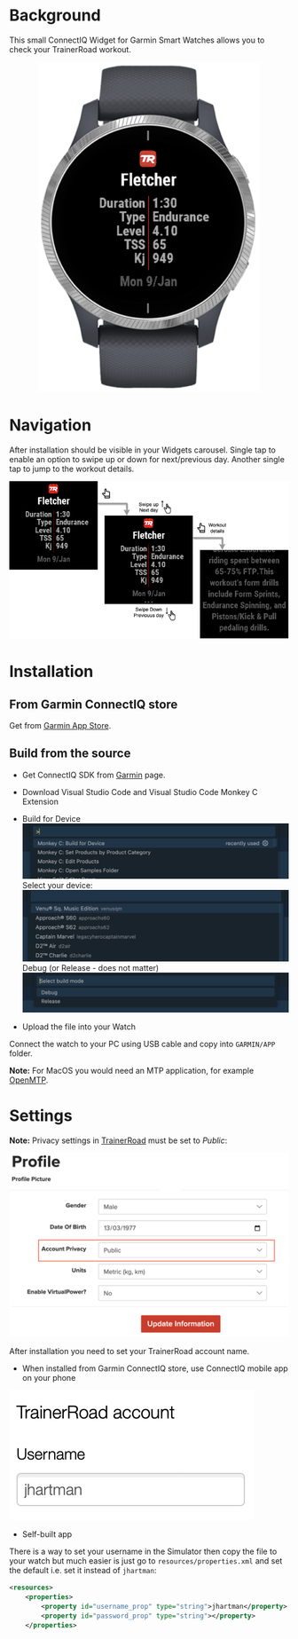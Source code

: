 # Background

This small ConnectIQ Widget for Garmin Smart Watches allows you to check your TrainerRoad workout.

<p align="center">
    <img src="images/watch1.png" width="400">
</p>

# Navigation

After installation should be visible in your Widgets carousel. Single tap to enable an option to swipe up or down for next/previous day. Another single tap to jump to the workout details.

![Flow Chart](images/FlowChart.png)

# Installation

## From Garmin ConnectIQ store

Get from [Garmin App Store](https://apps.garmin.com/en-US/apps/928e99b2-11fe-4950-9a01-21439f0c7472).

## Build from the source

* Get ConnectIQ SDK from [Garmin](https://developer.garmin.com/connect-iq/sdk/) page.
* Download Visual Studio Code and Visual Studio Code Monkey C Extension
* Build for Device
![build1](images/build/build1.png)
Select your device:
![build2](images/build/build2.png)
Debug (or Release - does not matter)
![build3](images/build/build3.png)

* Upload the file into your Watch

Connect the watch to your PC using USB cable and copy into `GARMIN/APP` folder.

**Note:** For MacOS you would need an MTP application, for example [OpenMTP](https://openmtp.ganeshrvel.com/).

# Settings

**Note:** Privacy settings in [TrainerRoad](https://www.trainerroad.com/app/profile/rider-information) must be set to *Public*:

![](images/privacy.png)

After installation you need to set your TrainerRoad account name.

* When installed from Garmin ConnectIQ store, use ConnectIQ mobile app on your phone

![](images/settings.png)

* Self-built app

There is a way to set your username in the Simulator then copy the file to your watch but much easier is just go to `resources/properties.xml` and set the default i.e. set it instead of `jhartman`:

```xml
<resources>
    <properties>
        <property id="username_prop" type="string">jhartman</property>
        <property id="password_prop" type="string"></property>
    </properties>
```


